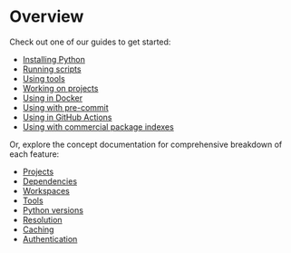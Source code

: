 # Overview

Check out one of our guides to get started: 

- [Installing Python](./guides/install-python.md) 
- [Running scripts](./guides/scripts.md) 
- [Using tools](./guides/tools.md) 
- [Working on projects](./guides/projects.md) 
- [Using in Docker](./guides/integration/docker.md)
- [Using with pre-commit](./guides/integration/pre-commit.md)
- [Using in GitHub Actions](./guides/integration/github.md)
- [Using with commercial package indexes](./guides/integration/commercial-indexes.md)

Or, explore the concept documentation for comprehensive breakdown of each feature:

- [Projects](./projects.md)
- [Dependencies](./dependencies.md)
- [Workspaces](./workspaces.md)
- [Tools](./tools.md)
- [Python versions](./python-versions.md)
- [Resolution](./resolution.md)
- [Caching](./cache.md)
- [Authentication](./configuration/authentication.md)
